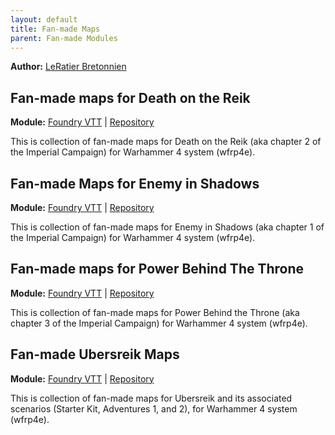 ```yaml
---
layout: default
title: Fan-made Maps
parent: Fan-made Modules
---
```


**Author:** [LeRatier Bretonnien](https://foundryvtt.com/community/leratier-bretonnien)  

## Fan-made maps for Death on the Reik
**Module:** [Foundry VTT](https://foundryvtt.com/packages/wfrp4e-dotr-maps) | [Repository](https://www.uberwald.me/gitea/public/wfrp4e-dotr-maps)

This is collection of fan-made maps for Death on the Reik (aka chapter 2 of the Imperial Campaign) for Warhammer 4 system (wfrp4e).


## Fan-made Maps for Enemy in Shadows  
**Module:** [Foundry VTT](https://foundryvtt.com/packages/wfrp4e-eis-maps) | [Repository](https://www.uberwald.me/gitea/public/wfrp4e-eis-maps)

This is collection of fan-made maps for Enemy in Shadows (aka chapter 1 of the Imperial Campaign) for Warhammer 4 system (wfrp4e).


## Fan-made maps for Power Behind The Throne  
**Module:** [Foundry VTT](https://foundryvtt.com/packages/wfrp4e-pbth-maps) | [Repository](https://www.uberwald.me/gitea/public/wfrp4e-pbth-maps/)

This is collection of fan-made maps for Power Behind the Throne (aka chapter 3 of the Imperial Campaign) for Warhammer 4 system (wfrp4e).


## Fan-made Ubersreik Maps  
**Module:** [Foundry VTT](https://foundryvtt.com/packages/wfrp4e-ubersreik-maps) | [Repository](https://www.uberwald.me/gitea/public/wfrp4e-ubersreik)

This is collection of fan-made maps for Ubersreik and its associated scenarios (Starter Kit, Adventures 1, and 2), for Warhammer 4 system (wfrp4e).

